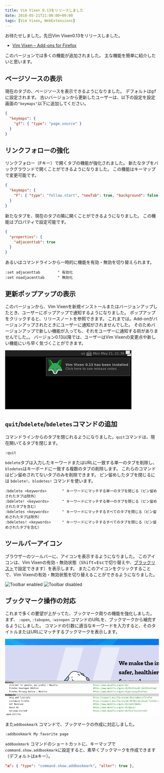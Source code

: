 ```yaml
---
title: Vim Vixen 0.13をリリースしました
date: 2018-05-21T21:00:00+09:00
tags: [Vim Vixen, WebExtensions]
---
```


お待たせしました。先日Vim Vixen0.13をリリースしました。

- [Vim Vixen – Add-ons for Firefox][vim-vixen-amo]

このバージョンでは多くの機能が追加されました。
主な機能を簡単に紹介したいと思います。

## ページソースの表示

現在のタブの、ページソースを表示できるようになりました。
デフォルトは<kbd>g</kbd><kbd>f</kbd>に設定されます。
古いバージョンから更新したユーザーは、以下の設定を設定画面の`"keymaps"`以下に追加してください。

```json
{
  "keymaps": {
    "gf": { "type": "page.source" }
  }
}
```

## リンクフォローの強化

リンクフォロー（<kbd>F</kbd>キー）で開くタブの機能が強化されました。
新たなタブをバックグラウンドで開くことができるようになりました。
この機能はキーマップで変更可能です。

```json
{
  "keymaps": {
    "F": { "type": "follow.start", "newTab": true, "background": false }
  }
}
```

新たなタブを、現在のタブの隣に開くことができるようになりました。
この機能はプロパティで設定可能です。

```json
{
  "properties": {
    "adjacenttab": true
  }
}
```

あるいはコマンドラインから一時的に機能を有効・無効を切り替えられます。

```vim
:set adjacenttab        " 有効化
:set noadjacenttab      " 無効化
```

## 更新ポップアップの表示

このバージョンから、Vim Vixenを新規インストールまたはバージョンアップしたとき、ユーザーにポップアップで通知するようになりました。
ポップアップをクリックすると、リリースノートを参照できます。
これまでは。Add-onがバージョンアップされたときにユーザーに通知がされませんでした。
そのためバージョンアップで新しい機能が入っても、それをユーザーに通知する術がありませんでした。。
バージョン0.13以降では、ユーザーはVim Vixenの変更点や新しい機能にいち早く気づくことができます。

![Update Notification](update-notification.png)

## `quit`/`bdelete`/`bdeletes`コマンドの追加

コマンドラインからのタブを閉じれるようになりました。`quit`コマンドは、現在開いてるタブを閉じます。

```vim
:quit
```

`bdelete`タブは入力したキーワードまたはURLに一致する単一のタブを削除し、`blodetes`はキーボードに一致する複数のタブの削除します。
これらのコマンドはピン留めされてないタブのみを削除できます。
ピン留めしたタブを閉じるには `bdelete!`、`blodetes!` コマンドを使います。

```vim
:bdelete <keywords>       " キーワードにマッチする単一のタブを閉じる（ピン留めされたタブは除外）
:bdelete! <keywords>      " キーワードにマッチする単一のタブを閉じる（ピン留めされたタブを含む）
:bdeletes <keywords>      " キーワードにマッチするすべてのタブを閉じる（ピン留めされたタブは除外）
:bdeletes! <keywords>     " キーワードにマッチするすべてのタブを閉じる（ピン留めされたタブを含む）
```

## ツールバーアイコン

ブラウザーのツールバーに、アイコンを表示するようになりました。
このアイコンは、Vim Vixenの有効・無効状態（<kbd>Shift</kbd>+<kbd>Esc</kbd>で切り替えや、[ブラックリスト][blacklist]で設定できます）を表示します。
またこのアイコンをクリックすることで、Vim Vixenの有効・無効状態を切り替えることができるようになりました。

<div>
  <img src="/2018/05/21/vim-vixen-013/toolbar-enabled.png" alt="Toolbar enabled" />
  <img src="/2018/05/21/vim-vixen-013/toolbar-disabled.png" alt="Toolbar disabled" /></p>
</div>

## ブックマーク操作の対応

これまで多くの要望が上がってた、ブックマーク周りの機能を強化しました。
まず、 `:open`, `:tabopen`, `:winopen` コマンドのURLを、ブックマークから補完するようにしました。
コマンドの引数に適当なキーワードを入力すると、そのタイトルまたはURLにマッチするブックマークを表示します。

![Bookmark Completions](bookmark-competions.png)

また`addbookmark` コマンドで、ブックマークの作成に対応しました。

```vim
:addbookmark My favorite page
```

`addbookmark` コマンドのショートカットに、キーマップで`command.show.addbookmark`に設定すると、素早くブックマークを作成できます（デフォルトは<kbd>a</kbd>キー）。

```json
"a": { "type": "command.show.addbookmark", "alter": true },
```

[vim-vixen-amo]: https://addons.mozilla.org/en-US/firefox/addon/vim-vixen/
[blacklist]: https://github.com/ueokande/vim-vixen#blacklist
